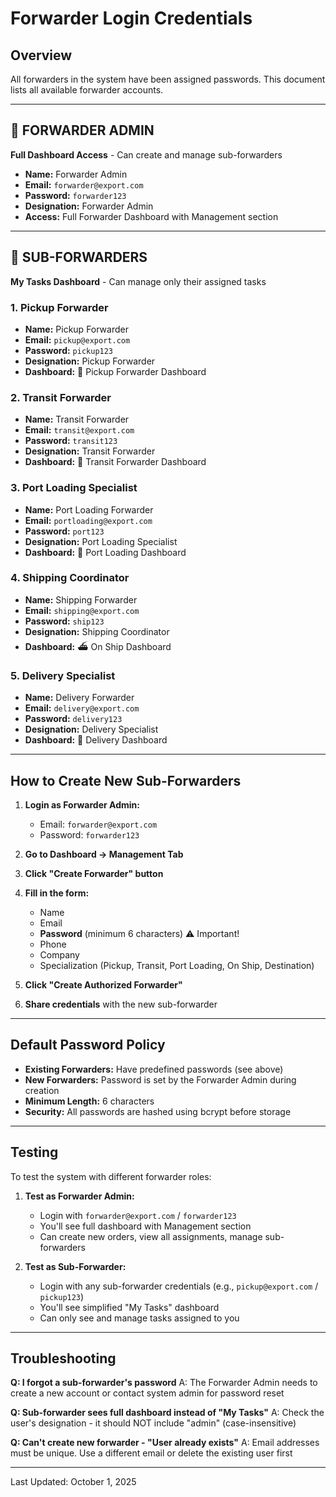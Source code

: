 # Forwarder Login Credentials

## Overview
All forwarders in the system have been assigned passwords. This document lists all available forwarder accounts.

---

## 🚛 FORWARDER ADMIN
**Full Dashboard Access** - Can create and manage sub-forwarders

- **Name:** Forwarder Admin
- **Email:** `forwarder@export.com`
- **Password:** `forwarder123`
- **Designation:** Forwarder Admin
- **Access:** Full Forwarder Dashboard with Management section

---

## 🚚 SUB-FORWARDERS
**My Tasks Dashboard** - Can manage only their assigned tasks

### 1. Pickup Forwarder
- **Name:** Pickup Forwarder
- **Email:** `pickup@export.com`
- **Password:** `pickup123`
- **Designation:** Pickup Forwarder
- **Dashboard:** 🚛 Pickup Forwarder Dashboard

### 2. Transit Forwarder
- **Name:** Transit Forwarder
- **Email:** `transit@export.com`
- **Password:** `transit123`
- **Designation:** Transit Forwarder
- **Dashboard:** 🚚 Transit Forwarder Dashboard

### 3. Port Loading Specialist
- **Name:** Port Loading Forwarder
- **Email:** `portloading@export.com`
- **Password:** `port123`
- **Designation:** Port Loading Specialist
- **Dashboard:** 🚢 Port Loading Dashboard

### 4. Shipping Coordinator
- **Name:** Shipping Forwarder
- **Email:** `shipping@export.com`
- **Password:** `ship123`
- **Designation:** Shipping Coordinator
- **Dashboard:** ⛴️ On Ship Dashboard

### 5. Delivery Specialist
- **Name:** Delivery Forwarder
- **Email:** `delivery@export.com`
- **Password:** `delivery123`
- **Designation:** Delivery Specialist
- **Dashboard:** 📍 Delivery Dashboard

---

## How to Create New Sub-Forwarders

1. **Login as Forwarder Admin:**
   - Email: `forwarder@export.com`
   - Password: `forwarder123`

2. **Go to Dashboard → Management Tab**

3. **Click "Create Forwarder" button**

4. **Fill in the form:**
   - Name
   - Email
   - **Password** (minimum 6 characters) ⚠️ Important!
   - Phone
   - Company
   - Specialization (Pickup, Transit, Port Loading, On Ship, Destination)

5. **Click "Create Authorized Forwarder"**

6. **Share credentials** with the new sub-forwarder

---

## Default Password Policy

- **Existing Forwarders:** Have predefined passwords (see above)
- **New Forwarders:** Password is set by the Forwarder Admin during creation
- **Minimum Length:** 6 characters
- **Security:** All passwords are hashed using bcrypt before storage

---

## Testing

To test the system with different forwarder roles:

1. **Test as Forwarder Admin:**
   - Login with `forwarder@export.com` / `forwarder123`
   - You'll see full dashboard with Management section
   - Can create new orders, view all assignments, manage sub-forwarders

2. **Test as Sub-Forwarder:**
   - Login with any sub-forwarder credentials (e.g., `pickup@export.com` / `pickup123`)
   - You'll see simplified "My Tasks" dashboard
   - Can only see and manage tasks assigned to you

---

## Troubleshooting

**Q: I forgot a sub-forwarder's password**
A: The Forwarder Admin needs to create a new account or contact system admin for password reset

**Q: Sub-forwarder sees full dashboard instead of "My Tasks"**
A: Check the user's designation - it should NOT include "admin" (case-insensitive)

**Q: Can't create new forwarder - "User already exists"**
A: Email addresses must be unique. Use a different email or delete the existing user first

---

Last Updated: October 1, 2025

